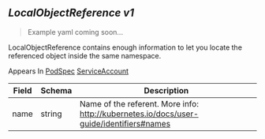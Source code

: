 ## *LocalObjectReference v1*

> Example yaml coming soon...



LocalObjectReference contains enough information to let you locate the referenced object inside the same namespace.

<aside class="notice">
Appears In  <a href="#podspec-v1">PodSpec</a>  <a href="#serviceaccount-v1">ServiceAccount</a> </aside>

Field        | Schema     | Description
------------ | ---------- | -----------
name | string | Name of the referent. More info: http://kubernetes.io/docs/user-guide/identifiers#names

